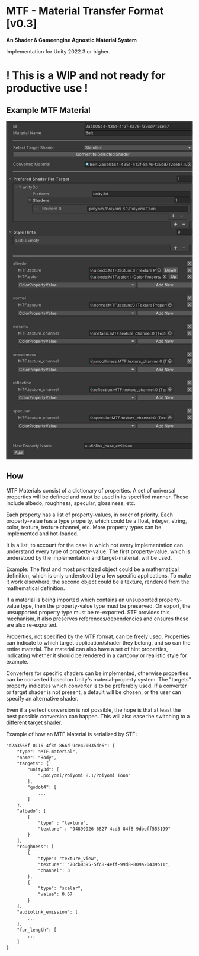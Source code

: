 # MTF - Material Transfer Format [v0.3]
**An Shader & Gameengine Agnostic Material System**

Implementation for Unity 2022.3 or higher.

# **! This is a WIP and not ready for productive use !**

## Example MTF Material
![Example MTF material](./Docs/Images/MTF_Setup.png)

## How
MTF Materials consist of a dictionary of properties. A set of universal properties will be defined and must be used in its specified manner. These include albedo, roughness, specular, glossiness, etc.

Each property has a list of property-values, in order of priority. Each property-value has a type property, which could be a float, integer, string, color, texture, texture channel, etc.
More property types can be implemented and hot-loaded.

It is a list, to account for the case in which not every implementation can understand every type of property-value. The first property-value, which is understood by the implementation and target-material, will be used.

Example: The first and most prioritized object could be a mathematical definition, which is only understood by a few specific applications. To make it work elsewhere, the second object could be a texture, rendered from the mathematical definition.

If a material is being imported which contains an unsupported property-value type, then the property-value type must be preserved. On export, the unsupported property type must be re-exported. STF provides this mechanism, it also preserves references/dependencies and ensures these are also re-exported.

Properties, not specified by the MTF format, can be freely used. Properties can indicate to which target application/shader they belong, and so can the entire material. The material can also have a set of hint properties, indicating whether it should be rendered in a cartoony or realistic style for example.

Converters for specific shaders can be implemented, otherwise properties can be converted based on Unity's material-property system.
The "targets" property indicates which converter is to be preferably used. If a converter or target shader is not present, a default will be chosen, or the user can specify an alternative shader.

Even if a perfect conversion is not possible, the hope is that at least the best possible conversion can happen. This will also ease the switching to a different target shader.


Example of how an MTF Material is serialized by STF:
```
"d2a3568f-0116-4f3d-866d-9ce420035de6": {
	"type": "MTF.material",
	"name": "Body",
	"targets": {
		"unity3d": [
			".poiyomi/Poiyomi 8.1/Poiyomi Toon"
		],
		"godot4": [
			...
		]
	},
	"albedo": [
		{
			"type" : "texture",
			"texture" : "94899926-6827-4cd3-84f8-9dbeff553199"
		}
	],
	"roughness": [
		{
			"type": "texture_view",
			"texture": "70cb8395-5fc8-4eff-99d8-809a20439b11",
			"channel": 3
		},
		{
			"type": "scalar",
			"value": 0.67
		}
	],
	"audiolink_emission": [
		...
	],
	"fur_length": [
		...
	]
}
```

